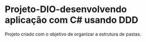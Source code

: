 # Projeto-DIO-desenvolvendo aplicação com C# usando DDD
 Projeto criado com o objetivo de organizar a estrutura de pastas.
